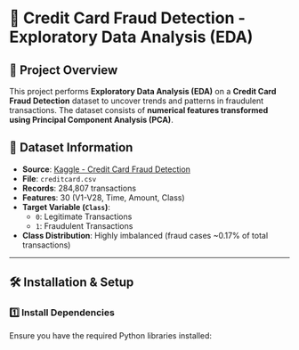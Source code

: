 # 🏦 Credit Card Fraud Detection - Exploratory Data Analysis (EDA)

## 📌 Project Overview
This project performs **Exploratory Data Analysis (EDA)** on a **Credit Card Fraud Detection** dataset to uncover trends and patterns in fraudulent transactions. The dataset consists of **numerical features transformed using Principal Component Analysis (PCA)**.

## 📂 Dataset Information
- **Source**: [Kaggle - Credit Card Fraud Detection](https://www.kaggle.com/datasets)
- **File**: `creditcard.csv`
- **Records**: 284,807 transactions
- **Features**: 30 (V1-V28, Time, Amount, Class)
- **Target Variable (`Class`)**:
  - `0`: Legitimate Transactions
  - `1`: Fraudulent Transactions
- **Class Distribution**: Highly imbalanced (fraud cases ~0.17% of total transactions)

---

## 🛠️ Installation & Setup
### 1️⃣ Install Dependencies
Ensure you have the required Python libraries installed:
```bash

